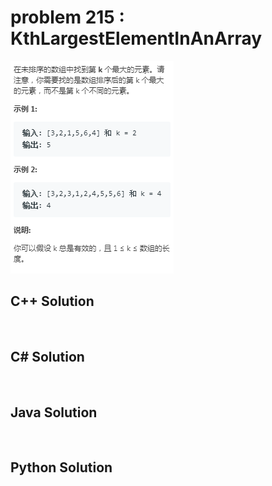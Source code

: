 
# problem 215 : KthLargestElementInAnArray

<img src="https://github.com/Peefy/PeefyLeetCode/blob/master/doc/201-300/215.KthLargestElementInAnArray/problem.png"/>

## C++ Solution

```c++



```

## C# Solution

```csharp



```

## Java Solution

```java



```

## Python Solution

```python

     

```




